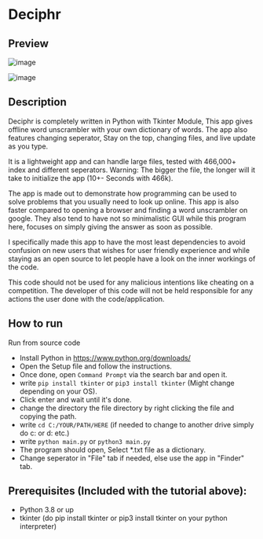 # Deciphr

## Preview


![image](https://user-images.githubusercontent.com/94969176/206141440-28422a05-816b-4b7b-a841-457a099f3af4.png)


![image](https://user-images.githubusercontent.com/94969176/206141506-8d990701-2a52-4b99-a5ba-4aeba2da3e61.png)


## Description
Deciphr is completely written in Python with Tkinter Module, This app gives offline word
unscrambler with your own dictionary of words. The app also features changing seperator,
Stay on the top, changing files, and live update as you type.

It is a lightweight app and can handle large files, tested with 466,000+ index and
different seperators. Warning: The bigger the file, the longer will it take to initialize the app
(10+- Seconds with 466k).

The app is made out to demonstrate how programming can be used to solve problems that you
usually need to look up online. This app is also faster compared to opening a browser and finding
a word unscrambler on google. They also tend to have not so minimalistic GUI while this program
here, focuses on simply giving the answer as soon as possible.

I specifically made this app to have the most least dependencies to avoid confusion on new
users that wishes for user friendly experience and while staying as an open source to let people
have a look on the inner workings of the code.

This code should not be used for any malicious intentions like cheating on a competition.
The developer of this code will not be held responsible for any actions the user done with the
code/application.


## How to run
Run from source code
- Install Python in https://www.python.org/downloads/
- Open the Setup file and follow the instructions.
- Once done, open `Command Prompt` via the search bar and open it.
- write `pip install tkinter` or `pip3 install tkinter` (Might change depending on your OS).
- Click enter and wait until it's done.
- change the directory the file directory by right clicking the file and copying the path.
- write `cd C:/YOUR/PATH/HERE` (if needed to change to another drive simply do c: or d: etc.)
- write `python main.py` or `python3 main.py`
- The program should open, Select *.txt file as a dictionary.
- Change seperator in "File" tab if needed, else use the app in "Finder" tab.


## Prerequisites (Included with the tutorial above):
- Python 3.8 or up
- tkinter (do pip install tkinter or pip3 install tkinter on your python interpreter)
